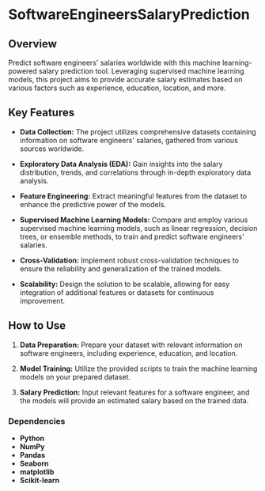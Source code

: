 # SoftwareEngineersSalaryPrediction

## Overview
Predict software engineers' salaries worldwide with this machine learning-powered salary prediction tool. Leveraging supervised machine learning models, this project aims to provide accurate salary estimates based on various factors such as experience, education, location, and more.

## Key Features
- **Data Collection:** The project utilizes comprehensive datasets containing information on software engineers' salaries, gathered from various sources worldwide.

- **Exploratory Data Analysis (EDA):** Gain insights into the salary distribution, trends, and correlations through in-depth exploratory data analysis.

- **Feature Engineering:** Extract meaningful features from the dataset to enhance the predictive power of the models.

- **Supervised Machine Learning Models:** Compare and employ various supervised machine learning models, such as linear regression, decision trees, or ensemble methods, to train and predict software engineers' salaries.

- **Cross-Validation:** Implement robust cross-validation techniques to ensure the reliability and generalization of the trained models.

- **Scalability:** Design the solution to be scalable, allowing for easy integration of additional features or datasets for continuous improvement.

## How to Use
1. **Data Preparation:** Prepare your dataset with relevant information on software engineers, including experience, education, and location.

2. **Model Training:** Utilize the provided scripts to train the machine learning models on your prepared dataset.

3. **Salary Prediction:** Input relevant features for a software engineer, and the models will provide an estimated salary based on the trained data.

### Dependencies
- **Python**
- **NumPy**
- **Pandas**
- **Seaborn**
- **matplotlib**
- **Scikit-learn**

